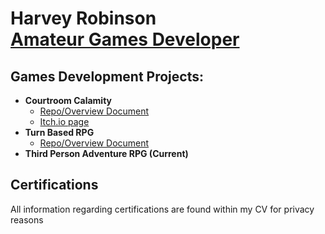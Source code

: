 <h1>Harvey Robinson <br/><a href="https://github.com/harveyrobinson6">Amateur Games Developer</a> 

<h2>Games Development Projects:</h2>

- <b>Courtroom Calamity</b>
  - [Repo/Overview Document](https://github.com/harveyrobinson6/Courtroom-Calamity)
  - [Itch.io page](https://brucie.itch.io/courtroom-calamity)
- <b>Turn Based RPG</b>
  - [Repo/Overview Document](https://github.com/harveyrobinson6/Turn-Based-RPG)
- <b>Third Person Adventure RPG (Current)</b>

<h2>Certifications</h2>
All information regarding certifications are found within my CV for privacy reasons


<!--
**joshmadakor1/joshmadakor1** is a ✨ _special_ ✨ repository because its `README.md` (this file) appears on your GitHub profile.

Here are some ideas to get you started:

- 🔭 I’m currently working on ...
- 🌱 I’m currently learning ...
- 👯 I’m looking to collaborate on ...
- 🤔 I’m looking for help with ...
- 💬 Ask me about ...
- 📫 How to reach me: ...
- 😄 Pronouns: ...
- ⚡ Fun fact: ...
-->
